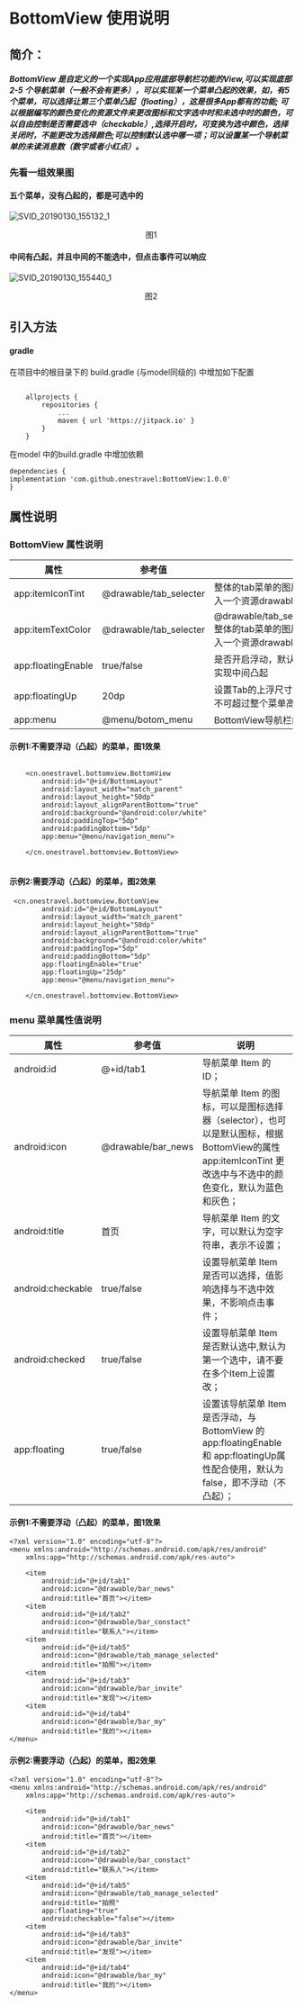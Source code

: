 

# BottomView 使用说明

## 简介：

##### BottomView 是自定义的一个实现App应用底部导航栏功能的View,可以实现底部 2-5 个导航菜单（一般不会有更多），可以实现某一个菜单凸起的效果，如，有5个菜单，可以选择让第三个菜单凸起（floating），这是很多App都有的功能; 可以根据编写的颜色变化的资源文件来更改图标和文字选中时和未选中时的颜色，可以自由控制是否需要选中（checkable）,选择开启时，可变换为选中颜色，选择关闭时，不能更改为选择颜色;可以控制默认选中哪一项；可以设置某一个导航菜单的未读消息数（数字或者小红点）。

### 先看一组效果图

#### 五个菜单，没有凸起的，都是可选中的

![SVID_20190130_155132_1](resources/SVID_20190130_155132_1.gif)

<center>图1</center>

#### 中间有凸起，并且中间的不能选中，但点击事件可以响应

![SVID_20190130_155440_1](resources/SVID_20190130_155440_1.gif)

<center>图2</center>

## 引入方法

#### gradle

在项目中的根目录下的 build.gradle (与model同级的) 中增加如下配置

```

	allprojects {
		repositories {
			...
			maven { url 'https://jitpack.io' }
		}
	}

```

在model 中的build.gradle 中增加依赖

```
dependencies {
implementation 'com.github.onestravel:BottomView:1.0.0'
}

```

## 属性说明

### BottomView 属性说明

| 属性               | 参考值                 | 说明                                                         |
| ------------------ | ---------------------- | ------------------------------------------------------------ |
| app:itemIconTint   | @drawable/tab_selecter | 整体的tab菜单的图片选中和未选中的颜色变化，传入一个资源drawable文件 |
| app:itemTextColor  | @drawable/tab_selecter | @drawable/tab_selecter@drawable/tab_selecter整体的tab菜单的图片选中和未选中的颜色变化，传入一个资源drawable文件 |
| app:floatingEnable | true/false             | 是否开启浮动，默认为false，设置为true是，可以实现中间凸起    |
| app:floatingUp     | 20dp                   | 设置Tab的上浮尺寸，比如：上浮20dp，上浮尺寸不可超过整个菜单高度的1/2 |
| app:menu           | @menu/botom_menu       | BottomView导航栏的关键，设置导航栏的tab菜单                  |

#### 示例1:不需要浮动（凸起）的菜单，图1效果

```

    <cn.onestravel.bottomview.BottomView
        android:id="@+id/BottomLayout"
        android:layout_width="match_parent"
        android:layout_height="50dp"
        android:layout_alignParentBottom="true"
        android:background="@android:color/white"
        android:paddingTop="5dp"
        android:paddingBottom="5dp"
        app:menu="@menu/navigation_menu">

    </cn.onestravel.bottomview.BottomView>
    
```

#### 示例2:需要浮动（凸起）的菜单，图2效果

```
 <cn.onestravel.bottomview.BottomView
        android:id="@+id/BottomLayout"
        android:layout_width="match_parent"
        android:layout_height="50dp"
        android:layout_alignParentBottom="true"
        android:background="@android:color/white"
        android:paddingTop="5dp"
        android:paddingBottom="5dp"
        app:floatingEnable="true"
        app:floatingUp="25dp"
        app:menu="@menu/navigation_menu">

    </cn.onestravel.bottomview.BottomView>
```

### menu 菜单属性值说明

| 属性              | 参考值             | 说明                                                         |
| ----------------- | ------------------ | ------------------------------------------------------------ |
| android:id        | @+id/tab1          | 导航菜单 Item 的ID；                                         |
| android:icon      | @drawable/bar_news | 导航菜单 Item 的图标，可以是图标选择器（selector），也可以是默认图标，根据BottomView的属性 app:itemIconTint 更改选中与不选中的颜色变化，默认为蓝色和灰色； |
| android:title     | 首页               | 导航菜单 Item 的文字，可以默认为空字符串，表示不设置；       |
| android:checkable | true/false         | 设置导航菜单 Item 是否可以选择，值影响选择与不选中效果，不影响点击事件； |
| android:checked   | true/false         | 设置导航菜单 Item 是否默认选中,默认为第一个选中，请不要在多个Item上设置改； |
| app:floating      | true/false         | 设置该导航菜单 Item 是否浮动，与BottomView 的app:floatingEnable和 app:floatingUp属性配合使用，默认为false，即不浮动（不凸起）； |

#### 示例1:不需要浮动（凸起）的菜单，图1效果

```
<?xml version="1.0" encoding="utf-8"?>
<menu xmlns:android="http://schemas.android.com/apk/res/android"
    xmlns:app="http://schemas.android.com/apk/res-auto">

    <item
        android:id="@+id/tab1"
        android:icon="@drawable/bar_news"
        android:title="首页"></item>
    <item
        android:id="@+id/tab2"
        android:icon="@drawable/bar_constact"
        android:title="联系人"></item>
    <item
        android:id="@+id/tab5"
        android:icon="@drawable/tab_manage_selected"
        android:title="拍照"></item>
    <item
        android:id="@+id/tab3"
        android:icon="@drawable/bar_invite"
        android:title="发现"></item>
    <item
        android:id="@+id/tab4"
        android:icon="@drawable/bar_my"
        android:title="我的"></item>
</menu>
```

#### 示例2:需要浮动（凸起）的菜单，图2效果

```
<?xml version="1.0" encoding="utf-8"?>
<menu xmlns:android="http://schemas.android.com/apk/res/android"
    xmlns:app="http://schemas.android.com/apk/res-auto">

    <item
        android:id="@+id/tab1"
        android:icon="@drawable/bar_news"
        android:title="首页"></item>
    <item
        android:id="@+id/tab2"
        android:icon="@drawable/bar_constact"
        android:title="联系人"></item>
    <item
        android:id="@+id/tab5"
        android:icon="@drawable/tab_manage_selected"
        android:title="拍照"
        app:floating="true"
        android:checkable="false"></item>
    <item
        android:id="@+id/tab3"
        android:icon="@drawable/bar_invite"
        android:title="发现"></item>
    <item
        android:id="@+id/tab4"
        android:icon="@drawable/bar_my"
        android:title="我的"></item>
</menu>
```


